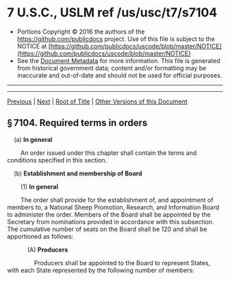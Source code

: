 ---
---

# 7 U.S.C., USLM ref /us/usc/t7/s7104

* Portions Copyright © 2016 the authors of the https://github.com/publicdocs project.
  Use of this file is subject to the NOTICE at [https://github.com/publicdocs/uscode/blob/master/NOTICE](https://github.com/publicdocs/uscode/blob/master/NOTICE)
* See the [Document Metadata](././../../../..//README.md) for more information.
  This file is generated from historical government data; content and/or formatting may be inaccurate and out-of-date and should not be used for official purposes.

----------
----------

[Previous](./../../../..//us/usc/t7/ch99/m__us_usc_t7_s7103.md) | [Next](./../../../..//us/usc/t7/ch99/m__us_usc_t7_s7105.md) | [Root of Title](./../../../../) | [Other Versions of this Document](https://publicdocs.github.io/go/links?ns=uslm&ref=%2Fus%2Fusc%2Ft7%2Fs7104)

## § 7104. Required terms in orders

    (a) __In general__ 

        An order issued under this chapter shall contain the terms and conditions specified in this section.

    (b) __Establishment and membership of Board__ 

        (1) __In general__ 

        The order shall provide for the establishment of, and appointment of members to, a National Sheep Promotion, Research, and Information Board to administer the order. Members of the Board shall be appointed by the Secretary from nominations provided in accordance with this subsection. The cumulative number of seats on the Board shall be 120 and shall be apportioned as follows:

            (A) __Producers__ 

                Producers shall be appointed to the Board to represent States, with each State represented by the following number of members:

<table>

                  <tr>

                    <td>   </td>

  </tr>

                  <tr>

                    <td> 

                Alabama  </td>

                    <td> 

                1     </td>

  </tr>

                  <tr>

                    <td> 

                Alaska  </td>

                    <td> 

                1     </td>

  </tr>

                  <tr>

                    <td> 

                Arizona  </td>

                    <td> 

                1     </td>

  </tr>

                  <tr>

                    <td> 

                Arkansas  </td>

                    <td> 

                1     </td>

  </tr>

                  <tr>

                    <td> 

                California  </td>

                    <td> 

                5     </td>

  </tr>

                  <tr>

                    <td> 

                Colorado  </td>

                    <td> 

                4     </td>

  </tr>

                  <tr>

                    <td> 

                Connecticut  </td>

                    <td> 

                1     </td>

  </tr>

                  <tr>

                    <td> 

                Delaware  </td>

                    <td> 

                1     </td>

  </tr>

                  <tr>

                    <td> 

                Florida  </td>

                    <td> 

                1     </td>

  </tr>

                  <tr>

                    <td> 

                Georgia  </td>

                    <td> 

                1     </td>

  </tr>

                  <tr>

                    <td> 

                Hawaii  </td>

                    <td> 

                1     </td>

  </tr>

                  <tr>

                    <td> 

                Idaho  </td>

                    <td> 

                2     </td>

  </tr>

                  <tr>

                    <td> 

                Illinois  </td>

                    <td> 

                1     </td>

  </tr>

                  <tr>

                    <td> 

                Indiana  </td>

                    <td> 

                1     </td>

  </tr>

                  <tr>

                    <td> 

                Iowa  </td>

                    <td> 

                2     </td>

  </tr>

                  <tr>

                    <td> 

                Kansas  </td>

                    <td> 

                1     </td>

  </tr>

                  <tr>

                    <td> 

                Kentucky  </td>

                    <td> 

                1     </td>

  </tr>

                  <tr>

                    <td> 

                Louisiana  </td>

                    <td> 

                1     </td>

  </tr>

                  <tr>

                    <td> 

                Maine  </td>

                    <td> 

                1     </td>

  </tr>

                  <tr>

                    <td> 

                Maryland  </td>

                    <td> 

                1     </td>

  </tr>

                  <tr>

                    <td> 

                Massachusetts  </td>

                    <td> 

                1     </td>

  </tr>

                  <tr>

                    <td> 

                Michigan  </td>

                    <td> 

                1     </td>

  </tr>

                  <tr>

                    <td> 

                Minnesota  </td>

                    <td> 

                2     </td>

  </tr>

                  <tr>

                    <td> 

                Mississippi  </td>

                    <td> 

                1     </td>

  </tr>

                  <tr>

                    <td> 

                Missouri  </td>

                    <td> 

                1     </td>

  </tr>

                  <tr>

                    <td> 

                Montana  </td>

                    <td> 

                5     </td>

  </tr>

                  <tr>

                    <td> 

                Nebraska  </td>

                    <td> 

                1     </td>

  </tr>

                  <tr>

                    <td> 

                Nevada  </td>

                    <td> 

                1     </td>

  </tr>

                  <tr>

                    <td> 

                New Hampshire  </td>

                    <td> 

                1     </td>

  </tr>

                  <tr>

                    <td> 

                New Jersey  </td>

                    <td> 

                1     </td>

  </tr>

                  <tr>

                    <td> 

                New Mexico  </td>

                    <td> 

                2     </td>

  </tr>

                  <tr>

                    <td> 

                New York  </td>

                    <td> 

                1     </td>

  </tr>

                  <tr>

                    <td> 

                North Carolina  </td>

                    <td> 

                1     </td>

  </tr>

                  <tr>

                    <td> 

                North Dakota  </td>

                    <td> 

                2     </td>

  </tr>

                  <tr>

                    <td> 

                Ohio  </td>

                    <td> 

                1     </td>

  </tr>

                  <tr>

                    <td> 

                Oklahoma  </td>

                    <td> 

                1     </td>

  </tr>

                  <tr>

                    <td> 

                Oregon  </td>

                    <td> 

                2     </td>

  </tr>

                  <tr>

                    <td> 

                Pennsylvania  </td>

                    <td> 

                1     </td>

  </tr>

                  <tr>

                    <td> 

                Rhode Island  </td>

                    <td> 

                1     </td>

  </tr>

                  <tr>

                    <td> 

                South Carolina  </td>

                    <td> 

                1     </td>

  </tr>

                  <tr>

                    <td> 

                South Dakota  </td>

                    <td> 

                4     </td>

  </tr>

                  <tr>

                    <td> 

                Tennessee  </td>

                    <td> 

                1     </td>

  </tr>

                  <tr>

                    <td> 

                Texas  </td>

                    <td> 

                10     </td>

  </tr>

                  <tr>

                    <td> 

                Utah  </td>

                    <td> 

                3     </td>

  </tr>

                  <tr>

                    <td> 

                Vermont  </td>

                    <td> 

                1     </td>

  </tr>

                  <tr>

                    <td> 

                Virginia  </td>

                    <td> 

                1     </td>

  </tr>

                  <tr>

                    <td> 

                Washington  </td>

                    <td> 

                1     </td>

  </tr>

                  <tr>

                    <td> 

                West Virginia  </td>

                    <td> 

                1     </td>

  </tr>

                  <tr>

                    <td> 

                Wisconsin  </td>

                    <td> 

                1     </td>

  </tr>

                  <tr>

                    <td> 

                Wyoming  </td>

                    <td> 

                5     </td>

  </tr>

                </table>

            (B) __Feeders__ 

                The feeder sheep industry shall be represented on the Board by 10 members.

            (C) __Importers__ 

                Importers shall be represented on the Board by 25 members.

            (D) __Alternates__ 

                The order shall provide that a unit represented by only 1 member may have an alternate member appointed to ensure representation at meetings of the Board.

        (2) __Nominations__ 

            (A) __Producers__ 

                The Secretary shall appoint producers to represent units established under paragraph (1)(A) from nominations submitted by eligible organizations certified under subsection (c)(3). An eligible organization may submit only nominations from the membership of the organization for the unit in which the organization is located. To be represented on the Board, each eligible organization shall submit to the Secretary at least 1.5 nominations for each appointment to the Board for which the unit is entitled to representation, as determined under paragraph (1)(A). If a unit is entitled to 1 appointment on the Board, the unit shall submit at least 2 nominations for the appointment.

            (B) __Feeders__ 

                The Secretary shall appoint representatives of the feeder sheep industry to seats established under paragraph (1)(B) from nominations submitted by qualified national organizations that represent the feeder sheep industry. To be represented on the Board, the industry shall provide at least 1.5 nominations for each appointment to the Board for which the feeder sheep industry is entitled to representation, as determined under paragraph (1)(B).

            (C) __Importers__ 

                The Secretary shall appoint importers to seats established under paragraph (1)(C) from nominations submitted by qualified organizations that represent importers, as determined by the Secretary. To be represented on the Board, importers shall provide at least 1.5 nominations for each appointment to the Board for which importers are entitled to representation, as determined under paragraph (1)(C).

    (c) __Method for obtaining nominations__ 

        (1) __Initially established Board__ 

            (A) __Producer nominations__ 

                The Secretary shall solicit nominations for each seat on the initially established Board to which a unit is entitled to representation from eligible organizations certified under paragraph (3). If no such organization exists in the unit, the Secretary shall solicit nominations for appointments in such manner as the Secretary determines appropriate.

            (B) __Feeder and importer nominations__ 

            The Secretary shall solicit nominations for each seat for which feeders or importers are entitled to representation from organizations that represent feeders and importers, respectively. In determining whether an organization is eligible to submit nominations under this subparagraph, the Secretary shall determine whether—

                (i) the active membership of the organization includes a significant number of feeders or importers in relation to the total membership of the organization;

                (ii) there is evidence of stability and permanency of the organization; and

                (iii) the organization has a primary and overriding interest in representing the feeder or importer segment of the sheep industry.

        (2) __Subsequent appointment__ 

            (A) __Producer nominations__ 

                The solicitation of nominations for subsequent appointment to the Board from eligible organizations certified under paragraph (3) shall be initiated by the Secretary, with the Board securing the nominations for the Secretary.

            (B) __Feeder and importer nominations__ 

                The solicitation of feeder and importer nominations for seats on the Board shall be made by the Secretary in accordance with paragraph (1)(B).

        (3) __Certification of organizations__ 

            (A) __In general__ 

                The eligibility of any organization to represent producers, and to participate in the making of nominations to represent producers under this section, shall be certified by the Secretary. The Secretary shall certify any organization that the Secretary determines meets the eligibility criteria established by the Secretary under this paragraph. An eligibility determination of the Secretary under this paragraph shall be final.

            (B) __Basis for certification__ 

            Certification under this paragraph shall be based, in addition to other available information, on a factual report submitted by the organization, that shall contain information considered relevant and specified by the Secretary, including—

                (i) the geographic territory covered by the active membership of the organization;

                (ii) the nature and size of the active membership of the organization, including the proportion of the total number of active producers represented by the organization;

                (iii) evidence of stability and permanency of the organization;

                (iv) sources from which the operating funds of the organization are derived;

                (v) the functions of the organization; and

                (vi) the ability and willingness of the organization to further the aims and objectives of this chapter.

            (C) __Primary considerations__ 

            A primary consideration in determining the eligibility of an organization under this paragraph shall be whether—

                (i) the membership of the organization consists primarily of producers who own a substantial quantity of sheep; and

                (ii) an interest of the organization is in the production of sheep.

    (d) __Administration__ 

        (1) __Terms__ 

            Each appointment to the Board shall be for a term of 3 years, except that appointments to the initially established Board shall be proportionately for 1-year, 2-year, and 3-year terms. No person may serve more than 2 consecutive 3-year terms, except that an elected officer of the Board shall not be subject to this sentence while the officer holds office.

        (2) __Compensation__ 

            A Board member shall serve without compensation, but shall be reimbursed for the reasonable expenses of the member incurred in performing the duties of the Board.

        (3) __Meetings__ 

            The order shall provide for at least an annual meeting of the Board and such additional meetings of the Board as may be required.

    (e) __Powers and duties of Board__ 

    The order shall define the powers and duties of the Board and shall include the power and duty—

        (1) to elect officers of the Board, including a Chairperson, Vice Chairperson, and Secretary;

        (2) to administer the order in accordance with the terms and provisions of the order;

        (3) to recommend regulations to effectuate the terms and provisions of the order;

        (4) to elect members of the Board to serve on the Executive Committee;

        (5) to approve or reject budgets submitted by the Executive Committee;

        (6) on approval, to submit the budgets to the Secretary for the approval or disapproval of the Secretary;

        (7) to contract with entities, if necessary, to carry out plans or projects in accordance with this chapter;

        (8) to conduct programs of promotion, research, consumer information, education, industry information, and producer information;

        (9) to receive, investigate, and report to the Secretary complaints of violations of the order;

        (10) to recommend to the Secretary amendments to the order;

        (11) to provide the Secretary with prior notice of meetings of the Board to permit the Secretary, or a designated representative, to attend the meetings;

        (12) to provide, not less than annually, a report to producers, feeders, and importers accounting for funds expended by the Board and describing programs carried out under this chapter, and to make the report available to the public on request;

        (13) to establish 7 regions that, to the extent practicable, contain geographically contiguous States and approximately equal numbers of producers and sheep production;

        (14) to employ or retain necessary staff; and

        (15) to invest funds in accordance with subsection (k).

    (f) __Budgets__ 

        (1) __In general__ 

            The order shall provide that the Board shall review budgets submitted by the Executive Committee, on a fiscal year basis, of anticipated expenses and disbursements by the Board, including probable costs of administration and promotion, research, consumer information, education, industry information, and producer information projects. On approval by the Board, the Board shall submit the budget to the Secretary for the approval of the Secretary.

        (2) __Limitation__ 

            No expenditure of funds may be made by the Board unless the expenditure is authorized under a budget or budget amendment approved by the Secretary.

    (g) __Executive Committee__ 

        (1) __Establishment__ 

            The order shall establish an Executive Committee to administer the terms and provisions of the order, as provided in this subsection, under the direction of the Board and consistent with the policies determined by the Board.

        (2) __Membership__ 

        The Executive Committee shall be composed of 14 members, of which—

            (A)

             11 members shall be elected by the Board on an annual basis, of which—

                (i) 7 members shall represent producers, with 1 member representing each of the regions established in the order;

                (ii) 1 member shall represent feeders; and

                (iii) 3 members shall represent importers; and

            (B) 3 members shall be the Chairperson, Vice Chairperson, and Secretary of the Board.

        (3) __Powers and duties__ 

            (A) __Plans or projects__ 

                The Executive Committee shall develop plans or projects of promotion, research, consumer information, education, industry information, and producer information, which shall be paid for with assessments collected by the Board. The plans or projects shall not become effective until the plans or projects are approved by the Secretary.

            (B) __Budgets__ 

                The Executive Committee shall be responsible for developing and submitting to the Board, for the approval of the Board, budgets, on a fiscal year basis, of the anticipated expenses and disbursements of the Board, including probable costs of promotion, research, consumer information, education, industry information, and producer information projects. The Board shall approve or disapprove a budget submitted by the Executive Committee, and, if approved, shall submit the budget to the Secretary for the approval of the Secretary.

        (4) __Terms__ 

            A term of appointment to the Executive Committee shall be for 1 year.

        (5) __Chairperson__ 

            The Chairperson of the Board shall serve as Chairperson of the Executive Committee.

        (6) __Quorum__ 

            A quorum of the Executive Committee shall consist of 8 members.

    (h) __Expenses, contracts, and agreements__ 

        (1) __Expenses__ 

            The order shall provide that the Board shall be responsible for all expenses of the Board and the Executive Committee.

        (2) __Contracts and agreements__ 

        A contract or agreement entered into by the Board under subsection (e)(7) shall provide that—

            (A) the contracting party shall develop and submit to the Board a plan or project, together with a budget or budgets that provides estimated costs to be incurred for the plan or project;

            (B) the plan or project, and the contract or agreement, shall not become effective until the plan or project has been approved by the Secretary; and

            (C)

             the contracting party shall—

                (i) keep accurate records of all of the transactions of the party;

                (ii) account for funds received and expended, including staff time, salaries, and expenses expended on behalf of Board activities;

                (iii) make periodic reports to the Board of activities conducted; and

                (iv) make such other reports as the Board or the Secretary may require.

    (i) __Assessments__ 

        (1) __Sheep purchases__ 

            (A) __In general__ 

                The order shall provide that each person making payment to a producer or feeder for sheep purchased from the producer or feeder shall, in the manner prescribed by the order, collect an assessment from the producer or feeder on each sheep sold by the producer or feeder.

            (B) __Processing__ 

                Any person purchasing sheep for processing shall collect the assessment from the seller and remit the assessment to the Board in the manner prescribed by the order.

            (C) __Rate__ 

                (i) __In general__ 

                    Except as provided in clause (ii), the rate of assessment under this paragraph shall be 1 cent per pound of live sheep sold.

                (ii) __Exception__ 

                    The rate of assessment under this paragraph may be raised or lowered not more than 15⁄100 of a cent per pound in any 1 year, as recommended by the Executive Committee and approved by the Board and the Secretary, except that the rate of assessment under this paragraph shall not exceed 2.5 cents per pound of live sheep sold.

        (2) __Wool purchases__ 

            (A) __In general__ 

                The order shall provide that each person making payment to a producer, feeder, or handler of wool for wool purchased from the producer, feeder, or handler shall, in the manner prescribed by the order, collect an assessment on each pound of greasy wool sold.

            (B) __Processing__ 

                Any person purchasing greasy wool for processing shall collect the assessment and remit the assessment to the Board in the manner prescribed by the order.

            (C) __Rate__ 

                (i) __In general__ 

                    Except as provided in clause (ii), the rate of assessment under this paragraph shall be 2 cents per pound of greasy wool.

                (ii) __Exception__ 

                    The rate of assessment under this paragraph may be raised or lowered not more than 2⁄10 of a cent per pound in any 1 year, as recommended by the Executive Committee and approved by the Board and the Secretary, except that the rate of assessment under this paragraph shall not exceed 4 cents per pound of greasy wool.

        (3) __Direct processing__ 

        The order shall provide that any person processing or causing to be processed sheep or sheep products of that person’s own production and marketing shall—

            (A) pay an assessment on the sheep or sheep products at the time of sale at a rate equivalent to the rate provided for in paragraph (1) or (2), as appropriate; and

            (B) remit the assessment to the Board in the manner prescribed by the order.

        (4) __Exports__ 

        The order shall provide that any person exporting live sheep or greasy wool shall—

            (A) pay the assessment on the sheep or greasy wool at the time of export at a rate equivalent to the rate provided for in paragraph (1) or (2), as appropriate; and

            (B) remit the assessment to the Board in the manner prescribed by the order.

        (5) __Imports__ 

            (A) __In general__ 

                The order shall provide that any person importing sheep or sheep product, and any person importing wool or products containing wool, into the United States shall pay an assessment to the Board in the manner prescribed by the order, except that this paragraph shall not apply to raw wool that is imported into the United States.

            (B) __Collection__ 

                The Customs Service shall collect the assessment required under this paragraph and remit the assessment to the Secretary for disbursement to the Board.

            (C) __Rate for sheep and sheep products__ 

                (i) __In general__ 

                Except as provided in subparagraph (B), the rate of assessment under this paragraph for sheep and sheep products shall be—

                    (I) in the case of a live sheep, 1 cent per pound; and

                    (II) in the case of a sheep product, the equivalent of 1 cent per pound of live sheep, as determined by the Secretary in consultation with the domestic sheep industry.

                (ii) __Exception__ 

                    The rate of assessment under this subparagraph may be raised or lowered not more than 15⁄100 cent per pound in any 1 year, as recommended by the Executive Committee and approved by the Board and the Secretary, except that the rate of assessment under this subparagraph shall not exceed 2.5 cents per pound.

            (D) __Rate for wool and wool products__ 

                (i) __In general__ 

                    Except as provided in clause (ii), the rate of assessment under this paragraph for wool and products containing wool, shall be 2 cents per pound of degreased wool or the equivalent of degreased wool.

                (ii) __Exception__ 

                    The rate of assessment under this subparagraph may be raised or lowered not more than 2⁄10 cent per pound in any 1 year, as recommended by the Executive Committee and approved by the Board and the Secretary, except that the rate of assessment under this subparagraph shall not exceed 4 cents per pound of degreased wool or the equivalent of degreased wool.

        (6) __Qualified State sheep boards__ 

            (A) __In general__ 

                Except as provided in subparagraph (B), the order shall provide that 20 percent of the total assessments collected by the Board on the marketing of domestic sheep and domestic sheep products in any 1 year from a State shall be returned to the qualified State sheep board of the State.

            (B) __Exception__ 

                No qualified State sheep board shall receive less than $2,500 under subparagraph (A) in any year.

        (7) __De minimis imports__ 

        The Secretary may issue regulations that—

            (A) exclude certain imported materials or products that contain de minimis content levels of sheep or sheep products; and

            (B) waive the assessment due on the materials or products.

        (8) __Use of assessments__ 

            (A) __In general__ 

                The order shall provide that assessments received by the Board shall be used by the Board for the payment of expenses incurred in administering the order, with authorization for a reasonable reserve.

            (B) __Reimbursement of Secretary__ 

                The Secretary shall be reimbursed for costs incurred in implementing and administering the order.

    (j) __Books and records of Board__ 

        (1) __In general__ 

        The order shall require the Board to—

            (A) maintain such books and records as the Secretary may prescribe, which shall be available to the Secretary for inspection and audit;

            (B) prepare and submit to the Secretary, from time to time, such reports as the Secretary may prescribe; and

            (C) account for the receipt and disbursement of all funds entrusted to the Board.

        (2) __Audit__ 

            The Board shall cause books and records of the Board related to the order to be audited by an independent auditor at the end of each fiscal year. The Board shall submit a report of the audit to the Secretary.

    (k) __Investment of funds__ 

        (1) __In general__ 

        The order shall provide that the Board may invest, pending disbursement, funds the Board receives under the order, only in—

            (A) obligations of the United States or any agency of the United States;

            (B) general obligations of any State or any political subdivision of a State;

            (C) any interest-bearing account or certificate of deposit of a bank that is a member of the Federal Reserve System; or

            (D) obligations fully guaranteed as to principal and interest by the United States.

        (2) __Use of income__ 

            Income from any investment under paragraph (1) may be used for any purpose for which the invested funds may be used.

    (l) __Prohibition on use of funds__ 

        (1) __In general__ 

            Except as provided in paragraph (2), the order shall prohibit any funds collected by the Board under the order from being used in any manner for the purpose of influencing legislation or government action or policy.

        (2) __Exceptions__ 

        Paragraph (1) shall not apply to—

            (A) the development and recommendation to the Secretary of amendments to the order; or

            (B) the communication to appropriate government officials, in response to a request made by the officials, of information relating to the conduct, implementation, or results of promotion, research, consumer information, education, industry information, or producer information activities under the order.

        (3) __False or misleading claims__ 

            A plan or project conducted under this chapter shall not make false or misleading claims on behalf of sheep or sheep products or against a competing product.

    (m) __Books and records__ 

        (1) __In general__ 

            The order shall require that each person making payment to a producer, feeder, or handler for sheep or sheep products, each importer and exporter of sheep or sheep products, and each person marketing sheep products of the person’s own production to maintain, and make available for inspection, such books and records as may be required by the order and file reports at the time, in the manner, and having the content prescribed by the order.

        (2) __Use of information__ 

            (A) __In general__ 

                Information from the records or reports shall be made available to the Secretary for the administration or enforcement of this chapter, or any order or regulation issued under this chapter.

            (B) __Other information__ 

                The Secretary shall authorize the use under this chapter of information regarding persons paying producers, feeders, importers, handlers, or processors that is accumulated under a law or regulation other than this chapter or a regulation issued under this chapter.

        (3) __Confidentiality__ 

            (A) __In general__ 

                Except as otherwise provided in this chapter, all information obtained under paragraph (1) or (2) shall be kept confidential by all officers and employees of the Department and of the Board.

            (B) __Disclosure__ 

            Information referred to in subparagraph (A) may be disclosed only if—

                (i) the Secretary considers the information relevant;

                (ii) the information is revealed in a judicial proceeding or administrative hearing brought at the direction or on the request of the Secretary or to which the Secretary or any officer of the Department is a party; and

                (iii) the information relates to this chapter.

            (C) __General statements__ 

            Nothing in this paragraph prohibits—

                (i) the issuance of general statements, based on the reports, of the number of persons subject to an order or statistical data collected from the persons, which statements do not identify the information furnished by any person; or

                (ii) the publication, by direction of the Secretary, of the name of any person violating any order and a statement of the particular provisions of the order violated by the person.

            (D) __Administration__ 

                No information obtained under this chapter may be made available to any agency or officer of the Federal Government for any purpose other than the implementation of this chapter or any investigatory or enforcement action necessary for the implementation of this chapter.

            (E) __Penalty__ 

                Any person who willfully violates this paragraph, on conviction, shall be subject to a fine of not more than $1,000 or to imprisonment for not more than 1 year, or both, and if the person is an officer or employee of the Board or the Department, shall be removed from office.

    (n) __Other terms and conditions__ 

        The order shall provide such terms and conditions, not inconsistent with this section, as are necessary to carry out the order, including provisions for the assessment of a penalty for the late payment of an assessment due under the order.

([Pub. L. 103–407, § 5][/us/pl/103/407/s5], Oct. 22, 1994, [108 Stat. 4213][/us/stat/108/4213].)

----------

[Previous](./../../../..//us/usc/t7/ch99/m__us_usc_t7_s7103.md) | [Next](./../../../..//us/usc/t7/ch99/m__us_usc_t7_s7105.md) | [Root of Title](./../../../../) | [Other Versions of this Document](https://publicdocs.github.io/go/links?ns=uslm&ref=%2Fus%2Fusc%2Ft7%2Fs7104)

----------
----------

[/us/pl/103/407/s5]: https://publicdocs.github.io/go/links?ns=uslm&ref=%2Fus%2Fpl%2F103%2F407%2Fs5
[/us/stat/108/4213]: https://publicdocs.github.io/go/links?ns=uslm&ref=%2Fus%2Fstat%2F108%2F4213



